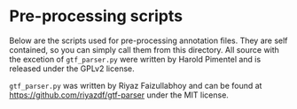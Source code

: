 # Pre-processing scripts

Below are the scripts used for pre-processing annotation files. They are self
contained, so you can simply call them from this directory. All source with the
excetion of `gtf_parser.py` were written by Harold Pimentel and is released
under the GPLv2 license.

`gtf_parser.py` was written by Riyaz Faizullabhoy and can be found at
https://github.com/riyazdf/gtf-parser under the MIT license.
